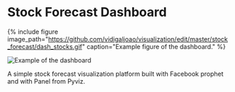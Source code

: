 # Stock Forecast Dashboard

{% include figure image_path="https://github.com/vidigaljoao/visualization/edit/master/stock_forecast/dash_stocks.gif"  caption="Example figure of the dashboard." %}

![Example of the dashboard](https://github.com/vidigaljoao/visualization/edit/master/stock_forecast/dash_stocks.gif)

A simple stock forecast visualization platform built with Facebook prophet and with Panel from Pyviz.


